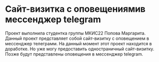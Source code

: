 # Сайт-визитка с оповещениямив мессенджер telegram
Проект выполнила студентка группы МКИС22 Попова Маргарита.
Данный проект представляет собой сайт-визитку с оповещением в мессенджер телеграмм. На данный момент этот проект находится в доработке. Но уже могу предоставить одностраничный сайт-визитку. Позже будут представлены оповещения в мессенджер telegram.
